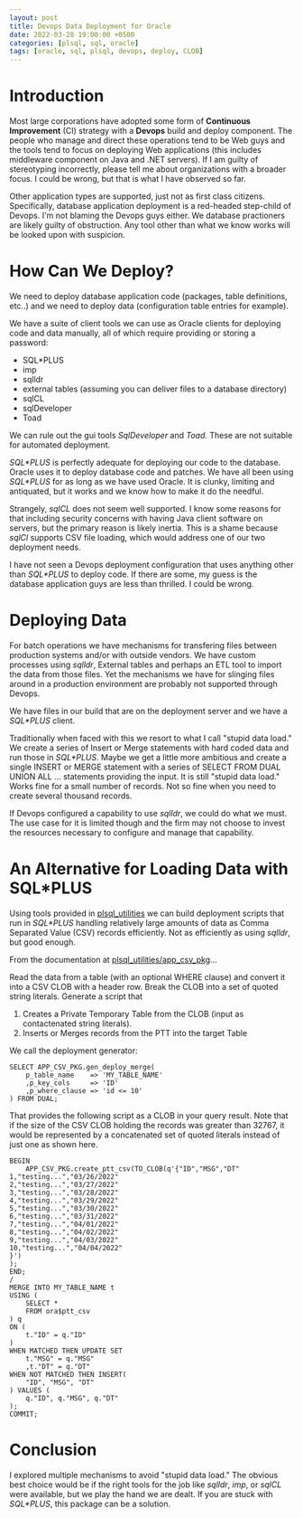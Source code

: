 ```yaml
---
layout: post
title: Devops Data Deployment for Oracle
date: 2022-03-28 19:00:00 +0500
categories: [plsql, sql, oracle]
tags: [oracle, sql, plsql, devops, deploy, CLOB]
---
```

# Introduction

Most large corporations have adopted some form of **Continuous Improvement** (CI)
strategy with a **Devops** build and deploy component. 
The people who manage and direct these operations tend to
be Web guys and the tools tend to focus on deploying Web applications (this includes
middleware component on Java and .NET servers). If I am
guilty of stereotyping incorrectly, please tell me about organizations with 
a broader focus. I could be wrong, but that is what I have observed so far.

Other application types are supported, just not as first class citizens.
Specifically, database application deployment is a red-headed step-child
of Devops. I'm not blaming the Devops guys either. We database practioners
are likely guilty of obstruction. Any tool other than what we know works
will be looked upon with suspicion. 

# How Can We Deploy?

We need to deploy database application code (packages, table definitions, etc..)
and we need to deploy data (configuration table entries for example).

We have a suite of client tools we can use as Oracle clients for deploying
code and data manually, all of which require providing or storing a password:

- SQL\*PLUS
- imp
- sqlldr
- external tables (assuming you can deliver files to a database directory)
- sqlCL
- sqlDeveloper
- Toad

We can rule out the gui tools *SqlDeveloper* and *Toad*. These are not suitable for automated
deployment.

*SQL\*PLUS* is perfectly adequate for deploying our code to the database. Oracle uses it to 
deploy database code and patches. We have
all been using *SQL\*PLUS* for as long as we have used Oracle. It is clunky, limiting and antiquated,
but it works and we know how to make it do the needful.

Strangely, *sqlCL* does not seem well supported. I know some reasons for that including
security concerns with having Java client software on servers, but the
primary reason is likely inertia. This is a shame because *sqlCl* supports CSV file 
loading, which would address one of our two deployment needs.

I have not seen a Devops deployment configuration that uses anything other than *SQL\*PLUS*
to deploy code. If there are some, my guess is the database application guys are less
than thrilled. I could be wrong.

# Deploying Data

For batch operations we have mechanisms for transfering files between production
systems and/or with outside vendors. We have custom processes using
*sqlldr*, External tables and perhaps an ETL tool to import the data from those files. 
Yet the mechanisms
we have for slinging files around in a production environment are probably not supported
through Devops. 

We have files in our build that are on the deployment server and we have a *SQL\*PLUS* client.

Traditionally when faced with this we resort to what I call "stupid data load." We
create a series of Insert or Merge statements with hard coded data and run those
in *SQL\*PLUS*. Maybe we get a little more ambitious and create a single INSERT
or MERGE statement with a series of SELECT FROM DUAL UNION ALL ... statements
providing the input. It is still "stupid data load." Works fine for a small number of
records. Not so fine when you need to create several thousand records.

If Devops configured a capability to use *sqlldr*, we could do what we must. The use case
for it is limited though and the firm may not choose to invest the resources necessary
to configure and manage that capability.

# An Alternative for Loading Data with SQL\*PLUS

Using tools provided in [plsql_utilities](https://github.com/lee-lindley/plsql_utilities) we can
build deployment scripts that run in *SQL\*PLUS* handling relatively large amounts of
data as Comma Separated Value (CSV) records efficiently. 
Not as efficiently as using *sqlldr*, but good enough. 

From the documentation at [plsql_utilities/app_csv_pkg](https://github.com/lee-lindley/plsql_utilities/tree/main/app_csv_pkg)...

Read the data from a table (with an optional WHERE clause) and convert it
into a CSV CLOB with a header row. Break the CLOB into a set of quoted
string literals. Generate a script that

1. Creates a Private Temporary Table from the CLOB (input as contactenated string literals).
2. Inserts or Merges records from the PTT into the target Table

We call the deployment generator:

```plsql
SELECT APP_CSV_PKG.gen_deploy_merge(
    p_table_name    => 'MY_TABLE_NAME'
    ,p_key_cols     => 'ID'
    ,p_where_clause => 'id <= 10'
) FROM DUAL;
```

That provides the following script as a CLOB in your query result. Note that
if the size of the CSV CLOB holding the records was greater than 32767, 
it would be represented by a concatenated set of quoted literals instead
of just one as shown here.

```plsql
BEGIN
    APP_CSV_PKG.create_ptt_csv(TO_CLOB(q'{"ID","MSG","DT"
1,"testing...","03/26/2022"
2,"testing...","03/27/2022"
3,"testing...","03/28/2022"
4,"testing...","03/29/2022"
5,"testing...","03/30/2022"
6,"testing...","03/31/2022"
7,"testing...","04/01/2022"
8,"testing...","04/02/2022"
9,"testing...","04/03/2022"
10,"testing...","04/04/2022"
}')
);
END;
/
MERGE INTO MY_TABLE_NAME t
USING (
    SELECT *
    FROM ora$ptt_csv
) q
ON (
    t."ID" = q."ID"
)
WHEN MATCHED THEN UPDATE SET
    t."MSG" = q."MSG"
    ,t."DT" = q."DT"
WHEN NOT MATCHED THEN INSERT(
    "ID", "MSG", "DT"
) VALUES (
    q."ID", q."MSG", q."DT"
);
COMMIT;
```

# Conclusion

I explored multiple mechanisms to avoid "stupid data load." The obvious best choice would be if the right
tools for the job like *sqlldr*, *imp*, or *sqlCL* were available, but we play the hand we are dealt. If you
are stuck with *SQL\*PLUS*, this package can be a solution.

